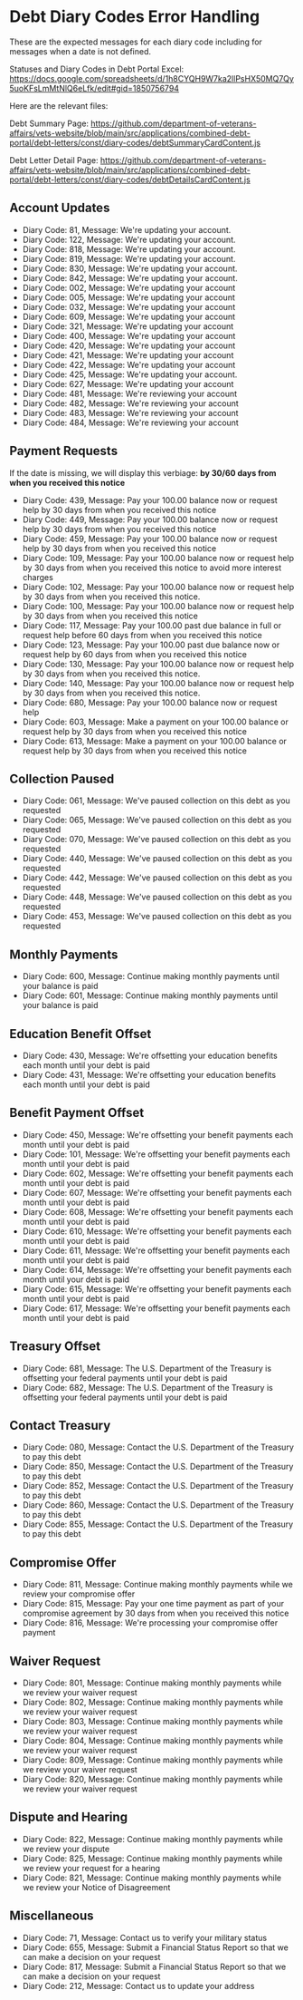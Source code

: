 # Debt Diary Codes Error Handling
These are the expected messages for each diary code including for messages when a date is not defined. 

Statuses and Diary Codes in Debt Portal Excel:
https://docs.google.com/spreadsheets/d/1h8CYQH9W7ka2llPsHX50MQ7Qy5uoKFsLmMtNlQ6eLfk/edit#gid=1850756794

Here are the relevant files:

Debt Summary Page: https://github.com/department-of-veterans-affairs/vets-website/blob/main/src/applications/combined-debt-portal/debt-letters/const/diary-codes/debtSummaryCardContent.js

Debt Letter Detail Page: https://github.com/department-of-veterans-affairs/vets-website/blob/main/src/applications/combined-debt-portal/debt-letters/const/diary-codes/debtDetailsCardContent.js

## Account Updates

- Diary Code: 81, Message: We're updating your account.
- Diary Code: 122, Message: We're updating your account.
- Diary Code: 818, Message: We're updating your account.
- Diary Code: 819, Message: We're updating your account.
- Diary Code: 830, Message: We're updating your account.
- Diary Code: 842, Message: We're updating your account.
- Diary Code: 002, Message: We're updating your account
- Diary Code: 005, Message: We're updating your account
- Diary Code: 032, Message: We're updating your account
- Diary Code: 609, Message: We're updating your account
- Diary Code: 321, Message: We're updating your account
- Diary Code: 400, Message: We're updating your account
- Diary Code: 420, Message: We're updating your account
- Diary Code: 421, Message: We're updating your account
- Diary Code: 422, Message: We're updating your account
- Diary Code: 425, Message: We're updating your account.
- Diary Code: 627, Message: We're updating your account
- Diary Code: 481, Message: We're reviewing your account
- Diary Code: 482, Message: We're reviewing your account
- Diary Code: 483, Message: We're reviewing your account
- Diary Code: 484, Message: We're reviewing your account

## Payment Requests 
If the date is missing, we will display this verbiage: **by 30/60 days from when you received this notice**

- Diary Code: 439, Message: Pay your 100.00 balance now or request help by 30 days from when you received this notice
- Diary Code: 449, Message: Pay your 100.00 balance now or request help by 30 days from when you received this notice
- Diary Code: 459, Message: Pay your 100.00 balance now or request help by 30 days from when you received this notice
- Diary Code: 109, Message: Pay your 100.00 balance now or request help by 30 days from when you received this notice to avoid more interest charges
- Diary Code: 102, Message: Pay your 100.00 balance now or request help by 30 days from when you received this notice.
- Diary Code: 100, Message: Pay your 100.00 balance now or request help by 30 days from when you received this notice
- Diary Code: 117, Message: Pay your 100.00 past due balance in full or request help before 60 days from when you received this notice
- Diary Code: 123, Message: Pay your 100.00 past due balance now or request help by 60 days from when you received this notice
- Diary Code: 130, Message: Pay your 100.00 balance now or request help by 30 days from when you received this notice.
- Diary Code: 140, Message: Pay your 100.00 balance now or request help by 30 days from when you received this notice.
- Diary Code: 680, Message: Pay your 100.00 balance now or request help
- Diary Code: 603, Message: Make a payment on your 100.00 balance or request help by 30 days from when you received this notice
- Diary Code: 613, Message: Make a payment on your 100.00 balance or request help by 30 days from when you received this notice

## Collection Paused

- Diary Code: 061, Message: We've paused collection on this debt as you requested
- Diary Code: 065, Message: We've paused collection on this debt as you requested
- Diary Code: 070, Message: We've paused collection on this debt as you requested
- Diary Code: 440, Message: We've paused collection on this debt as you requested
- Diary Code: 442, Message: We've paused collection on this debt as you requested
- Diary Code: 448, Message: We've paused collection on this debt as you requested
- Diary Code: 453, Message: We've paused collection on this debt as you requested

## Monthly Payments

- Diary Code: 600, Message: Continue making monthly payments until your balance is paid
- Diary Code: 601, Message: Continue making monthly payments until your balance is paid

## Education Benefit Offset

- Diary Code: 430, Message: We're offsetting your education benefits each month until your debt is paid
- Diary Code: 431, Message: We're offsetting your education benefits each month until your debt is paid

## Benefit Payment Offset

- Diary Code: 450, Message: We're offsetting your benefit payments each month until your debt is paid
- Diary Code: 101, Message: We're offsetting your benefit payments each month until your debt is paid
- Diary Code: 602, Message: We're offsetting your benefit payments each month until your debt is paid
- Diary Code: 607, Message: We're offsetting your benefit payments each month until your debt is paid
- Diary Code: 608, Message: We're offsetting your benefit payments each month until your debt is paid
- Diary Code: 610, Message: We're offsetting your benefit payments each month until your debt is paid
- Diary Code: 611, Message: We're offsetting your benefit payments each month until your debt is paid
- Diary Code: 614, Message: We're offsetting your benefit payments each month until your debt is paid
- Diary Code: 615, Message: We're offsetting your benefit payments each month until your debt is paid
- Diary Code: 617, Message: We're offsetting your benefit payments each month until your debt is paid

## Treasury Offset

- Diary Code: 681, Message: The U.S. Department of the Treasury is offsetting your federal payments until your debt is paid
- Diary Code: 682, Message: The U.S. Department of the Treasury is offsetting your federal payments until your debt is paid

## Contact Treasury

- Diary Code: 080, Message: Contact the U.S. Department of the Treasury to pay this debt
- Diary Code: 850, Message: Contact the U.S. Department of the Treasury to pay this debt
- Diary Code: 852, Message: Contact the U.S. Department of the Treasury to pay this debt
- Diary Code: 860, Message: Contact the U.S. Department of the Treasury to pay this debt
- Diary Code: 855, Message: Contact the U.S. Department of the Treasury to pay this debt

## Compromise Offer

- Diary Code: 811, Message: Continue making monthly payments while we review your compromise offer
- Diary Code: 815, Message: Pay your one time payment as part of your compromise agreement by 30 days from when you received this notice
- Diary Code: 816, Message: We're processing your compromise offer payment

## Waiver Request

- Diary Code: 801, Message: Continue making monthly payments while we review your waiver request
- Diary Code: 802, Message: Continue making monthly payments while we review your waiver request
- Diary Code: 803, Message: Continue making monthly payments while we review your waiver request
- Diary Code: 804, Message: Continue making monthly payments while we review your waiver request
- Diary Code: 809, Message: Continue making monthly payments while we review your waiver request
- Diary Code: 820, Message: Continue making monthly payments while we review your waiver request

## Dispute and Hearing

- Diary Code: 822, Message: Continue making monthly payments while we review your dispute
- Diary Code: 825, Message: Continue making monthly payments while we review your request for a hearing
- Diary Code: 821, Message: Continue making monthly payments while we review your Notice of Disagreement

## Miscellaneous

- Diary Code: 71, Message: Contact us to verify your military status
- Diary Code: 655, Message: Submit a Financial Status Report so that we can make a decision on your request
- Diary Code: 817, Message: Submit a Financial Status Report so that we can make a decision on your request
- Diary Code: 212, Message: Contact us to update your address
